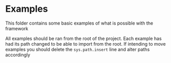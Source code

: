 # Examples

This folder contains some basic examples of what is possible with the framework

All examples should be ran from the root of the project. Each example has had its path changed to be able to import from the root. If intending to move examples you should delete the `sys.path.insert` line and alter paths accordingly
